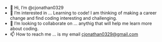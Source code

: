 - 👋 Hi, I’m @cjonathan0329
- 👀 I’m interested in ... Learning to code! I am thinking of making a career change and find coding interesting and challenging.
- 💞️ I’m looking to collaborate on ... anythig that will help me learn more about coding.
- 📫 How to reach me ... is my email cjonathan0329@gmail.com 

<!---
cjonathan0329/cjonathan0329 is a ✨ special ✨ repository because its `README.md` (this file) appears on your GitHub profile.
You can click the Preview link to take a look at your changes.
--->
